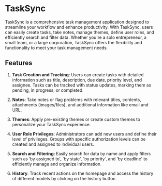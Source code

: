 # TaskSync

TaskSync is a comprehensive task management application designed to streamline your workflow and enhance productivity. With TaskSync, users can easily create tasks, take notes, manage themes, define user roles, and efficiently search and filter data. Whether you're a solo entrepreneur, a small team, or a large corporation, TaskSync offers the flexibility and functionality to meet your task management needs.

## Features

1. **Task Creation and Tracking**: Users can create tasks with detailed information such as title, description, due date, priority level, and assignee. Tasks can be tracked with status updates, marking them as pending, in progress, or completed.

2. **Notes**: Take notes or flag problems with relevant titles, contents, attachments (images/files), and additional information like email and URL.

3. **Themes**: Apply pre-existing themes or create custom themes to personalize your TaskSync experience.

4. **User Role Privileges**: Administrators can add new users and define their level of privileges. Groups with specific authorization levels can be created and assigned to individual users.

5. **Search and Filtering**: Easily search for data by name and apply filters such as 'by assigned to', 'by state', 'by priority', and 'by deadline' to efficiently manage and organize information.

6. **History**: Track recent actions on the homepage and access the history of different models by clicking on the history button.
